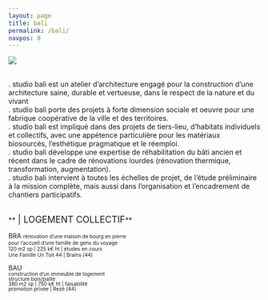 ```yaml
---
layout: page
title: bali 
permalink: /bali/
navpos: 0
---
```


<img class="col one right" src="{{site.baseurl}}/img/wBALI/photo1.jpg">

<br/>. studio bali est un atelier d’architecture engagé pour la construction d’une architecture saine, durable et vertueuse, dans le respect de la nature et du vivant
<br>. studio bali porte des projets à forte dimension sociale et oeuvre pour une fabrique coopérative de la ville et des territoires.
<br>. studio bali est impliqué dans des projets de tiers-lieu, d’habitats individuels et collectifs, avec une appétence particulière pour les matériaux biosourcés, l’esthétique pragmatique et le réemploi.
<br>. studio bali développe une expertise de réhabilitation du bâti ancien et récent dans le cadre de rénovations lourdes (rénovation thermique, transformation, augmentation).
<br>. studio bali intervient à toutes les échelles de projet, de l’étude préliminaire à la mission complète, mais aussi dans l’organisation et l’encadrement de chantiers participatifs.

<br>
**<FONT size="4em"> | LOGEMENT COLLECTIF</FONT>**

<FONT size="2em"> BRA </FONT>
<FONT size="1em">rénovation d’une maison de bourg en pierre<br>
pour l’accueil d’une famille de gens du voyage<br>
120 m2 sp | 225 k€ ht | études en cours<br>
Une Famille Un Toit 44 | Brains (44) </FONT> <br>

<div style="line-height:1;"><FONT size="2em"> BAU </FONT><br>
<FONT size="1em">construction d’un immeuble de logement<br>
structure bois/paille<br>
380 m2 sp | 750 k€ ht | faisabilité<br>
promotion privée | Rezé (44) </FONT></div><br>

